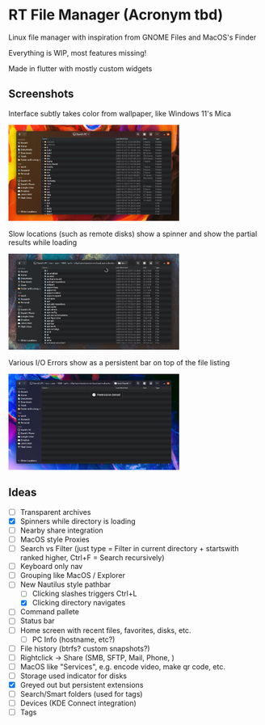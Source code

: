 # RT File Manager (Acronym tbd)

Linux file manager with inspiration from GNOME Files and MacOS's Finder

Everything is WIP, most features missing!

Made in flutter with mostly custom widgets

## Screenshots

Interface subtly takes color from wallpaper, like Windows 11's Mica

<a href="./doc/screenshots/main.webp"><img src="./doc/screenshots/main.webp" alt="Main picture, shows root directory" style="zoom: 33%;" /></a>

Slow locations (such as remote disks) show a spinner and show the partial results while loading

<a href="./doc/screenshots/loading-indicator.webp"><img src="./doc/screenshots/loading-indicator.webp" alt="Loading indicator example" style="zoom:33%;" /></a>

Various I/O Errors show as a persistent bar on top of the file listing

<a href="./doc/screenshots/error-bar.webp"><img src="./doc/screenshots/error-bar.webp" alt="Error bar example" style="zoom:33%;" /></a>

## Ideas

- [ ] Transparent archives
- [x] Spinners while directory is loading
- [ ] Nearby share integration
- [ ] MacOS style Proxies
- [ ] Search vs Filter (just type = Filter in current directory + startswith ranked higher, Ctrl+F = Search recursively)
- [ ] Keyboard only nav
- [ ] Grouping like MacOS / Explorer
- [ ] New Nautilus style pathbar
    - [ ] Clicking slashes triggers Ctrl+L
    - [x] Clicking directory navigates
- [ ] Command pallete
- [ ] Status bar
- [ ] Home screen with recent files, favorites, disks, etc.
    - [ ] PC Info (hostname, etc?)
- [ ] File history (btrfs? custom snapshots?)
- [ ] Rightclick -> Share (SMB, SFTP, Mail, Phone, )
- [ ] MacOS like "Services", e.g. encode video, make qr code, etc.
- [ ] Storage used indicator for disks
- [x] Greyed out but persistent extensions
- [ ] Search/Smart folders (used for tags)
- [ ] Devices (KDE Connect integration)
- [ ] Tags
